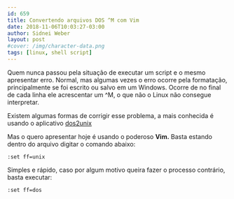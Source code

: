 ```yaml
---
id: 659
title: Convertendo arquivos DOS ^M com Vim
date: 2018-11-06T10:03:27-03:00
author: Sidnei Weber
layout: post
#cover: /img/character-data.png
tags: [linux, shell script]
---
```

Quem nunca passou pela situação de executar um script e o mesmo apresentar erro. Normal, mas algumas vezes o erro ocorre pela formatação, principalmente se foi escrito ou salvo em um Windows. Ocorre de no final de cada linha ele acrescentar um ^M, o que não o Linux não consegue interpretar.

Existem algumas formas de corrigir esse problema, a mais conhecida é usando o aplicativo [dos2unix](https://sourceforge.net/projects/dos2unix)

Mas o quero apresentar hoje é usando o poderoso **Vim.** Basta estando dentro do arquivo digitar o comando abaixo:

```vim
:set ff=unix
```

Simples e rápido, caso por algum motivo queira fazer o processo contrário, basta executar:

```vim
:set ff=dos
```
